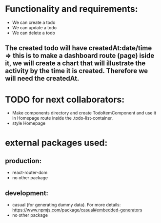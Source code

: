# Functionality and requirements:
- We can create a todo 
- We can update a todo 
- We can delete a todo

## The created todo will have createdAt:date/time => this is to make a dashboard route (page) iside it, we will   create a chart that will illustrate the activity by the time it is created. Therefore we will need the createdAt.


# TODO for next collaborators: 
- Make components directory and create TodoItemComponent and use it in Homepage route inside the .todo-list-container.
- style Homepage  

# external packages used:
## production:
- react-router-dom
- no other package

## development:
- casual (for generating dummy data). For more details: https://www.npmjs.com/package/casual#embedded-generators
- no other package